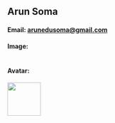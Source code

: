 ## Arun Soma
#### Email: arunedusoma@gmail.com
#### Image:
<img src="">

#### Avatar:
<img src="https://images2.imgbox.com/ae/bd/tERTAGTL_o.png" width="75">
